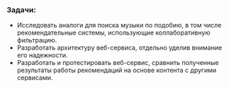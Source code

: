 ### Задачи:

* Исследовать аналоги для поиска музыки по подобию, в том числе рекомендательные системы, использующие коллаборативную фильтрацию.
* Разработать архитектуру веб-сервиса, отдельно уделив внимание его надежности.
* Разработать и протестировать веб-сервис, сравнить полученные результаты работы рекомендаций на основе контента с другими сервисами.
